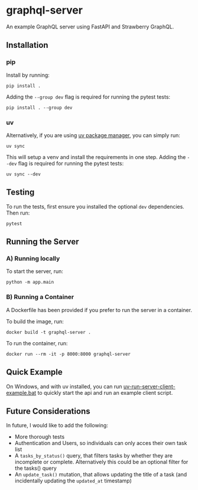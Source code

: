 # graphql-server
An example GraphQL server using FastAPI and Strawberry GraphQL.

## Installation
### pip
Install by running:
```
pip install .
```
Adding the `--group dev` flag is required for running the pytest tests:
```
pip install . --group dev
```

### uv
Alternatively, if you are using [uv package manager](https://docs.astral.sh/uv/), you can simply run:
```
uv sync
```
This will setup a venv and install the requirements in one step. Adding the `--dev` flag is required for running the pytest tests:
```
uv sync --dev
```

## Testing

To run the tests, first ensure you installed the optional `dev` dependencies. Then run:
```
pytest
```

## Running the Server

### A) Running locally
To start the server, run:
```
python -m app.main
```

### B) Running a Container
A Dockerfile has been provided if you prefer to run the server in a container.

To build the image, run:
```
docker build -t graphql-server .
```

To run the container, run:
```
docker run --rm -it -p 8000:8000 graphql-server
```

## Quick Example
On Windows, and with uv installed, you can run [uv-run-server-client-example.bat](uv-run-server-client-example.bat) to quickly start the api and run an example client script.

## Future Considerations

In future, I would like to add the following:
- More thorough tests
- Authentication and Users, so individuals can only acces their own task list
- A `tasks_by_status()` query, that filters tasks by whether they are incomplete or complete. Alternatively this could be an optional filter for the tasks() query
- An `update_task()` mutation, that allows updating the title of a task (and incidentally updating the `updated_at` timestamp)